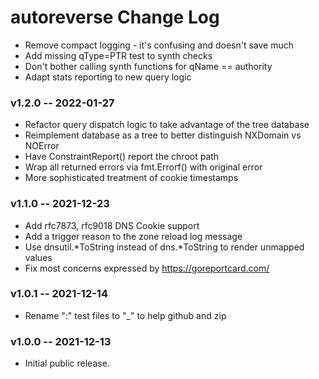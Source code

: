 # autoreverse Change Log
  * Remove compact logging - it's confusing and doesn't save much
  * Add missing qType=PTR test to synth checks
  * Don't bother calling synth functions for qName == authority
  * Adapt stats reporting to new query logic
### v1.2.0 -- 2022-01-27
  * Refactor query dispatch logic to take advantage of the tree database
  * Reimplement database as a tree to better distinguish NXDomain vs NOError
  * Have ConstraintReport() report the chroot path
  * Wrap all returned errors via fmt.Errorf() with original error
  * More sophisticated treatment of cookie timestamps
### v1.1.0 -- 2021-12-23
  * Add rfc7873, rfc9018 DNS Cookie support
  * Add a trigger reason to the zone reload log message
  * Use dnsutil.*ToString instead of dns.*ToString to render unmapped values
  * Fix most concerns expressed by https://goreportcard.com/
### v1.0.1 -- 2021-12-14
  * Rename ":" test files to "_" to help github and zip
### v1.0.0 -- 2021-12-13
  * Initial public release.
